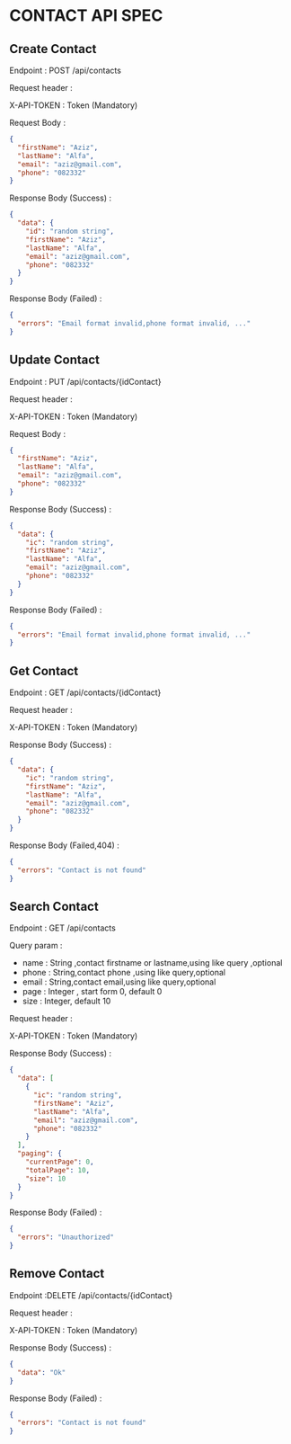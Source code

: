 # CONTACT API SPEC

## Create Contact

Endpoint : POST /api/contacts

Request header :

X-API-TOKEN : Token (Mandatory)

Request Body :

```json
{
  "firstName": "Aziz",
  "lastName": "Alfa",
  "email": "aziz@gmail.com",
  "phone": "082332"
}    
```

Response Body (Success) :

```json
{
  "data": {
    "id": "random string",
    "firstName": "Aziz",
    "lastName": "Alfa",
    "email": "aziz@gmail.com",
    "phone": "082332"
  }
}    
```

Response Body (Failed) :

```json
{
  "errors": "Email format invalid,phone format invalid, ..."
}    
```

## Update Contact

Endpoint : PUT /api/contacts/{idContact}

Request header :

X-API-TOKEN : Token (Mandatory)

Request Body :

```json
{
  "firstName": "Aziz",
  "lastName": "Alfa",
  "email": "aziz@gmail.com",
  "phone": "082332"
}    
```

Response Body (Success) :

```json
{
  "data": {
    "ic": "random string",
    "firstName": "Aziz",
    "lastName": "Alfa",
    "email": "aziz@gmail.com",
    "phone": "082332"
  }
}    
```

Response Body (Failed) :

```json
{
  "errors": "Email format invalid,phone format invalid, ..."
}    
```

## Get Contact

Endpoint : GET /api/contacts/{idContact}

Request header :

X-API-TOKEN : Token (Mandatory)

Response Body (Success) :

```json
{
  "data": {
    "ic": "random string",
    "firstName": "Aziz",
    "lastName": "Alfa",
    "email": "aziz@gmail.com",
    "phone": "082332"
  }
}    
```

Response Body (Failed,404) :

```json
{
  "errors": "Contact is not found"
}    
```

## Search Contact

Endpoint : GET /api/contacts

Query param :

- name : String ,contact firstname or lastname,using like query ,optional
- phone : String,contact phone ,using like query,optional
- email : String,contact email,using like query,optional
- page : Integer , start form 0, default 0
- size : Integer, default 10

Request header :

X-API-TOKEN : Token (Mandatory)

Response Body (Success) :

```json
{
  "data": [
    {
      "ic": "random string",
      "firstName": "Aziz",
      "lastName": "Alfa",
      "email": "aziz@gmail.com",
      "phone": "082332"
    }
  ],
  "paging": {
    "currentPage": 0,
    "totalPage": 10,
    "size": 10
  }
}
```

Response Body (Failed) :

```json
{
  "errors": "Unauthorized"
}    
```

## Remove Contact

Endpoint :DELETE /api/contacts/{idContact}

Request header :

X-API-TOKEN : Token (Mandatory)

Response Body (Success) :

```json
{
  "data": "Ok"
}    
```

Response Body (Failed) :

```json
{
  "errors": "Contact is not found"
}    
```
